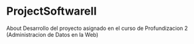 # ProjectSoftwareII
About Desarrollo del proyecto asignado en el curso de Profundizacion 2 (Administracion de Datos en la Web)
